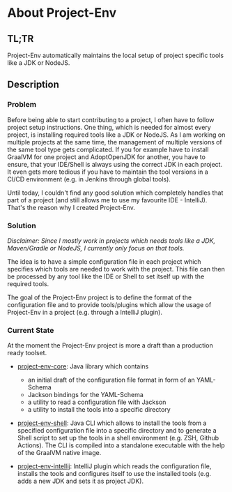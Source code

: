 # About Project-Env

## TL;TR
Project-Env automatically maintains the local setup of project specific tools like a JDK or NodeJS.

## Description

### Problem
Before being able to start contributing to a project, I often have to follow project setup instructions. One thing, which is needed for almost every project, is installing required tools like a JDK or NodeJS. As I am working on multiple projects at the same time, the management of multiple versions of the same tool type gets complicated. If you for example have to install GraalVM for one project and AdoptOpenJDK for another, you have to ensure, that your IDE/Shell is always using the correct JDK in each project. It even gets more tedious if you have to maintain the tool versions in a CI/CD environment (e.g. in Jenkins through global tools).

Until today, I couldn't find any good solution which completely handles that part of a project (and still allows me to use my favourite IDE - IntelliJ). That's the reason why I created Project-Env.

### Solution

_Disclaimer: Since I mostly work in projects which needs tools like a JDK, Maven/Gradle or NodeJS, I currently only focus on that tools._

The idea is to have a simple configuration file in each project which specifies which tools are needed to work with the project. This file can then be processed by any tool like the IDE or Shell to set itself up with the required tools.

The goal of the Project-Env project is to define the format of the configuration file and to provide tools/plugins which allow the usage of Project-Env in a project (e.g. through a IntelliJ plugin).

### Current State
At the moment the Project-Env project is more a draft than a production ready toolset.

* [project-env-core](https://github.com/Project-Env/project-env-core): Java library which contains
    * an initial draft of the configuration file format in form of an YAML-Schema
    * Jackson bindings for the YAML-Schema
    * a utility to read a configuration file with Jackson
    * a utility to install the tools into a specific directory

* [project-env-shell](https://github.com/Project-Env/project-env-shell): Java CLI which allows to install the tools from a specified configuration file into a specific directory and to generate a Shell script to set up the tools in a shell environment (e.g. ZSH, Github Actions). The CLI is compiled into a standalone executable with the help of the GraalVM native image.

* [project-env-intellij](https://github.com/Project-Env/project-env-intellij-plugin): IntelliJ plugin which reads the configuration file, installs the tools and configures itself to use the installed tools (e.g. adds a new JDK and sets it as project JDK).
